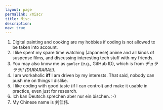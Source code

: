 ```yaml
---
layout: page
permalink: /misc/
title: Misc.
description:
nav: true
---
```


1. Digital painting and cooking are my hobbies if coding is not allowed to be taken into account.
2. I like spent my spare time watching (Japanese) anime and all kinds of suspense films, and discussing interesting tech stuff with my friends.
3. You may also know me as `ganler` (e.g., GitHub ID), which is from *デュラララ!! (DURARARA!!)*.
4. I am workaholic **iff** I am driven by my interests. That said, nobody can push me on things I dislike.
5. I like coding with good taste (if I can control) and make it usable in practice, even just for research.
6. Ich kan Deutsch sprechen aber nur ein bischen. :-)
7. My Chinese name is 刘佳伟.
